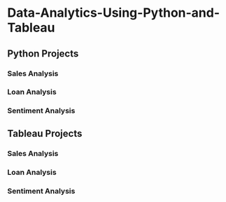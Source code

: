 # Data-Analytics-Using-Python-and-Tableau

## Python Projects

### Sales Analysis


### Loan Analysis



### Sentiment Analysis



## Tableau Projects

### Sales Analysis

### Loan Analysis

### Sentiment Analysis
